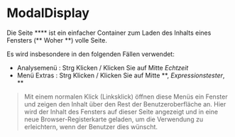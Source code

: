 # ModalDisplay

Die Seite **** ist ein einfacher Container zum Laden des Inhalts eines Fensters (** Woher **) volle Seite.

Es wird insbesondere in den folgenden Fällen verwendet:
- Analysemenü : Strg Klicken / Klicken Sie auf Mitte *Echtzeit*
- Menü Extras : Strg Klicken / Klicken Sie auf Mitte **, *Expressionstester*, **

> Mit einem normalen Klick (Linksklick) öffnen diese Menüs ein Fenster und zeigen den Inhalt über den Rest der Benutzeroberfläche an. Hier wird der Inhalt des Fensters auf dieser Seite angezeigt und in eine neue Browser-Registerkarte geladen, um die Verwendung zu erleichtern, wenn der Benutzer dies wünscht.
